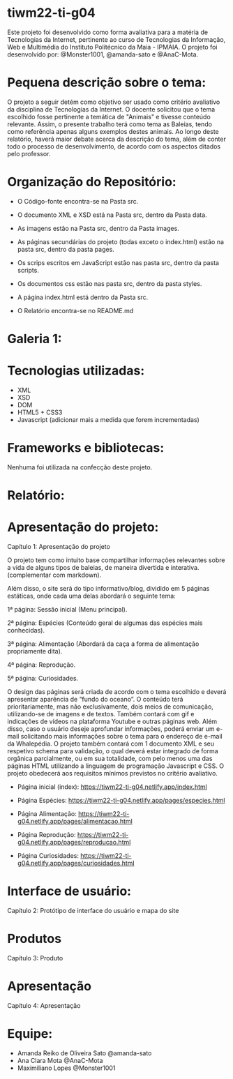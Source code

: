 # tiwm22-ti-g04


Este projeto foi desenvolvido como forma avaliativa para a matéria de Tecnologias da Internet, pertinente ao curso de Tecnologias da Informação, Web e Multimédia do Instituto Politécnico da Maia - IPMAIA. O projeto foi desenvolvido por: @Monster1001, @amanda-sato e @AnaC-Mota. 

# Pequena descrição sobre o tema:

O projeto a seguir detém como objetivo ser usado como critério avaliativo da disciplina de Tecnologias da Internet. O docente solicitou que o tema escolhido fosse pertinente a temática de "Animais" e tivesse conteúdo relevante.
Assim, o presente trabalho terá como tema as Baleias, tendo como referência apenas alguns exemplos destes animais. Ao longo deste relatório, haverá maior debate acerca da descrição do tema, além de conter todo o processo de desenvolvimento, de acordo com os aspectos ditados pelo professor. 

# Organização do Repositório:

- O Código-fonte encontra-se na Pasta src.

- O documento XML e XSD está na Pasta src, dentro da Pasta data.

- As imagens estão na Pasta src, dentro da Pasta images.

- As páginas secundárias do projeto (todas exceto o index.html) estão na pasta src, dentro da pasta pages.

- Os scrips escritos em JavaScript estão nas pasta src, dentro da pasta scripts.

- Os documentos css estão nas pasta src, dentro da pasta styles.

- A página index.html está dentro da Pasta src.

- O Relatório encontra-se no README.md

# Galeria 1:


# Tecnologias utilizadas:

- XML
- XSD
- DOM
- HTML5 + CSS3
- Javascript
(adicionar mais a medida que forem incrementadas)

# Frameworks e bibliotecas:

Nenhuma foi utilizada na confecção deste projeto.

# Relatório:

# Apresentação do projeto: 
 
 Capítulo 1: Apresentação do projeto


 O projeto tem como intuito base compartilhar informações relevantes sobre a vida de alguns tipos de baleias, de maneira divertida e interativa. (complementar com markdown). 

Além disso, o site será do tipo informativo/blog, dividido em 5 páginas estáticas, onde cada uma delas abordará o seguinte tema: 

  1ª página: Sessão inicial (Menu principal).

  2ª página: Espécies (Conteúdo geral de algumas das espécies mais conhecidas).
  
  3ª página: Alimentação (Abordará da caça a forma de alimentação propriamente dita).
  
  4ª página: Reprodução.
  
  5ª página: Curiosidades.

O design das páginas será criada de acordo com o tema escolhido e deverá apresentar aparência de “fundo do oceano”. O conteúdo terá prioritariamente, mas não exclusivamente, dois meios de comunicação, utilizando-se de imagens e de textos. Também contará com gif e indicações de vídeos na plataforma Youtube e outras páginas web. Além disso, caso o usuário deseje aprofundar informações, poderá enviar um e-mail solicitando mais informações sobre o tema para o endereço de e-mail da Whalepédia.
O projeto também contará com 1 documento XML e seu respetivo schema para validação, o qual deverá estar integrado de forma orgânica parcialmente, ou em sua totalidade, com pelo menos uma das páginas HTML utilizando a linguagem de programação Javascript e CSS. O projeto obedecerá aos requisitos mínimos previstos no critério avaliativo. 

- Página inicial (index): https://tiwm22-ti-g04.netlify.app/index.html

- Página Espécies: https://tiwm22-ti-g04.netlify.app/pages/especies.html

- Página Alimentação: https://tiwm22-ti-g04.netlify.app/pages/alimentacao.html

- Página Reprodução: https://tiwm22-ti-g04.netlify.app/pages/reproducao.html

- Página Curiosidades: https://tiwm22-ti-g04.netlify.app/pages/curiosidades.html


# Interface de usuário:

 Capítulo 2: Protótipo de interface do usuário e mapa do site
 
# Produtos

 Capítulo 3: Produto

# Apresentação

 Capítulo 4: Apresentação

# Equipe:

- Amanda Reiko de Oliveira Sato @amanda-sato
- Ana Clara Mota @AnaC-Mota
- Maximiliano Lopes @Monster1001



